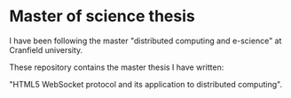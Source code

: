 # Master of science thesis

I have been following the master "distributed computing and e-science" at
Cranfield university.  

These repository contains the master thesis I have
written:

"HTML5 WebSocket protocol and its application to distributed computing".
